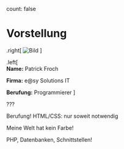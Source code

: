 count: false

# Vorstellung

.right[
![Bild](remark/assets/img/Fotolia_9884304_XS.jpg) 
]

.left[  
__Name:__ Patrick Froch
  
__Firma:__ e@sy Solutions IT
  
__Berufung:__ Programmierer
]

???

Berufung!
HTML/CSS: nur soweit notwendig

Meine Welt hat kein Farbe!

PHP, Datenbanken, Schnittstellen!